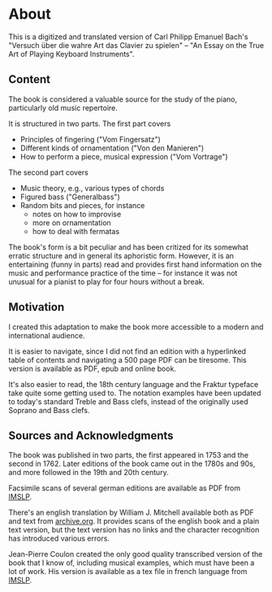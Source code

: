 # About

This is a digitized and translated version of Carl Philipp Emanuel Bach's "Versuch über die wahre Art das Clavier zu spielen" – "An Essay on the True Art of Playing Keyboard Instruments". 

## Content

The book is considered a valuable source for the study of the piano, particularly old music repertoire. 

It is structured in two parts. The first part covers
- Principles of fingering ("Vom Fingersatz")
- Different kinds of ornamentation ("Von den Manieren")
- How to perform a piece, musical expression ("Vom Vortrage")

The second part covers 
- Music theory, e.g., various types of chords
- Figured bass ("Generalbass")
- Random bits and pieces, for instance
  - notes on how to improvise
  - more on ornamentation
  - how to deal with fermatas
  
The book's form is a bit peculiar and has been critized for its somewhat erratic structure and in general its aphoristic form. However, it is an entertaining (funny in parts) read and provides first hand information on the music and performance practice of the time – for instance it was not unusual for a pianist to play for four hours without a break.

## Motivation

I created this adaptation to make the book more accessible to a modern and international audience.

It is easier to navigate, since I did not find an edition with a hyperlinked table of contents and navigating a 500 page PDF can be tiresome. This version is available as PDF, epub and online book.

It's also easier to read, the 18th century language and the Fraktur typeface take quite some getting used to. The notation examples have been updated to today's standard Treble and Bass clefs, instead of the originally used Soprano and Bass clefs.

<!-- ## Downloads

* [Online Book](https://fundamentals-of-piano-practice.readthedocs.io/)
* [PDF Download](https://fundamentals-of-piano-practice.readthedocs.io/_/downloads/en/latest/pdf/)
* [ePub Download](https://fundamentals-of-piano-practice.readthedocs.io/_/downloads/en/latest/epub/) -->

## Sources and Acknowledgments

The book was published in two parts, the first appeared in 1753 and the second in 1762.
Later editions of the book came out in the 1780s and 90s, and more followed in the 19th and 20th century.

Facsimile scans of several german editions are available as PDF from [IMSLP](https://imslp.org/wiki/Versuch_über_die_wahre_Art_das_Clavier_zu_spielen,_H.868,_870_(Bach,_Carl_Philipp_Emanuel)).

There's an english translation by William J. Mitchell available both as PDF and text from [archive.org](https://archive.org/details/BACHCarlPhilippeEmanuel.EssayOnTheTrueArtOfPlayingKeyboardInstruments/page/n3/mode/2up). It provides scans of the english book and a plain text version, but the text version has no links and the character recognition has introduced various errors.

Jean-Pierre Coulon created the only good quality transcribed version of the book that I know of, including musical examples, which must have been a lot of work.
His version is available as a tex file in french language from [IMSLP](https://imslp.org/wiki/Versuch_über_die_wahre_Art_das_Clavier_zu_spielen,_H.868,_870_(Bach,_Carl_Philipp_Emanuel)).
